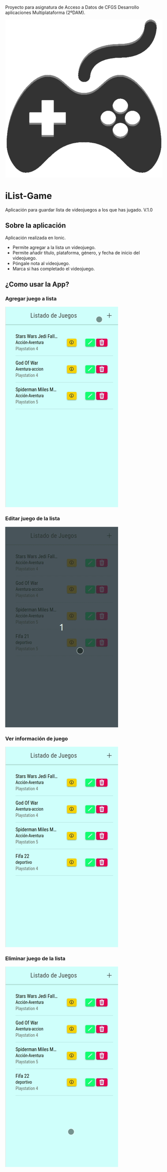 Proyecto para asignatura de Acceso a Datos de CFGS Desarrollo aplicaciones Multiplataforma (2ºDAM).

![image](logo_ilist.png "Logo iList-Game")

# iList-Game

Aplicación para guardar lista de videojuegos a los que has jugado. V.1.0

## Sobre la aplicación

Aplicación realizada en Ionic.
- Permite agregar a la lista un videojuego.
- Permite añadir título, plataforma, género, y fecha de inicio del videojuego.
- Póngale nota al videojuego.
- Marca si has completado el videojuego.


## ¿Como usar la App?

### Agregar juego a lista

![](01.gif)

### Editar juego de la lista

![](02.gif)

### Ver información de juego

![](03.gif)

### Eliminar juego de la lista

![](04.gif)



